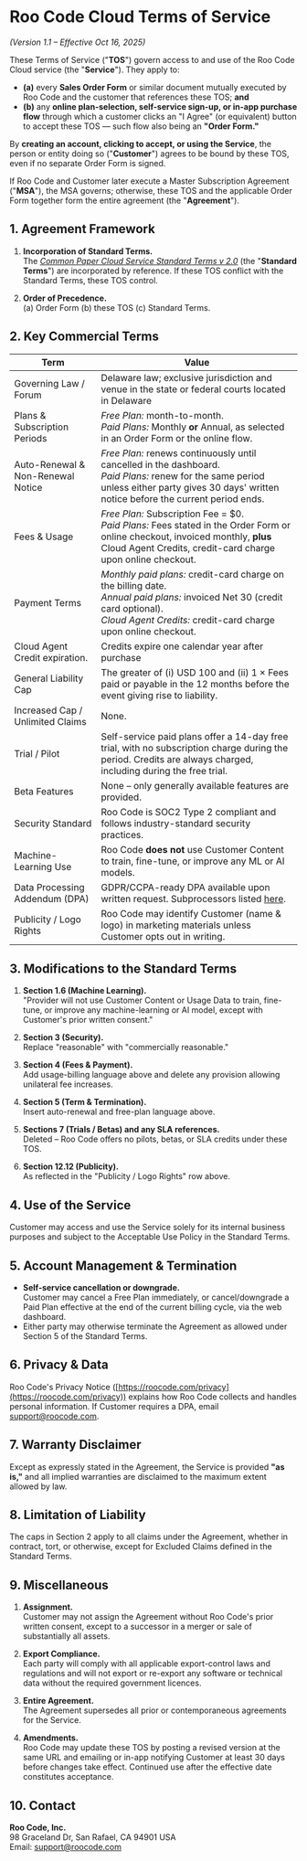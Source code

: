 # Roo Code Cloud Terms of Service

_(Version 1.1 – Effective Oct 16, 2025)_

These Terms of Service ("**TOS**") govern access to and use of the Roo Code Cloud service (the "**Service**"). They apply to:

- **(a)** every **Sales Order Form** or similar document mutually executed by Roo Code and the customer that references these TOS; **and**
- **(b)** any **online plan-selection, self-service sign-up, or in-app purchase flow** through which a customer clicks an "I Agree" (or equivalent) button to accept these TOS — such flow also being an **"Order Form."**

By **creating an account, clicking to accept, or using the Service**, the person or entity doing so ("**Customer**") agrees to be bound by these TOS, even if no separate Order Form is signed.

If Roo Code and Customer later execute a Master Subscription Agreement ("**MSA**"), the MSA governs; otherwise, these TOS and the applicable Order Form together form the entire agreement (the "**Agreement**").

## 1. Agreement Framework

1. **Incorporation of Standard Terms.**  
   The [_Common Paper Cloud Service Standard Terms v 2.0_](https://commonpaper.com/standards/cloud-service-agreement/2.0/) (the "**Standard Terms**") are incorporated by reference. If these TOS conflict with the Standard Terms, these TOS control.

2. **Order of Precedence.**  
   (a) Order Form (b) these TOS (c) Standard Terms.

## 2. Key Commercial Terms

| Term                              | Value                                                                                                                                                                                              |
| --------------------------------- | -------------------------------------------------------------------------------------------------------------------------------------------------------------------------------------------------- |
| Governing Law / Forum             | Delaware law; exclusive jurisdiction and venue in the state or federal courts located in Delaware                                                                                                  |
| Plans & Subscription Periods      | _Free Plan:_ month-to-month. <br> _Paid Plans:_ Monthly **or** Annual, as selected in an Order Form or the online flow.                                                                            |
| Auto-Renewal & Non-Renewal Notice | _Free Plan:_ renews continuously until cancelled in the dashboard. <br> _Paid Plans:_ renew for the same period unless either party gives 30 days' written notice before the current period ends.  |
| Fees & Usage                      | _Free Plan:_ Subscription Fee = $0.<br/>_Paid Plans:_ Fees stated in the Order Form or online checkout, invoiced monthly, **plus** Cloud Agent Credits, credit-card charge upon online checkout.   |
| Payment Terms                     | _Monthly paid plans:_ credit-card charge on the billing date.<br/>_Annual paid plans:_ invoiced Net 30 (credit card optional).<br/>_Cloud Agent Credits:_ credit-card charge upon online checkout. |
| Cloud Agent Credit expiration.    | Credits expire one calendar year after purchase                                                                                                                                                    |
| General Liability Cap             | The greater of (i) USD 100 and (ii) 1 × Fees paid or payable in the 12 months before the event giving rise to liability.                                                                           |
| Increased Cap / Unlimited Claims  | None.                                                                                                                                                                                              |
| Trial / Pilot                     | Self-service paid plans offer a 14-day free trial, with no subscription charge during the period. Credits are always charged, including during the free trial.                                     |
| Beta Features                     | None – only generally available features are provided.                                                                                                                                             |
| Security Standard                 | Roo Code is SOC2 Type 2 compliant and follows industry-standard security practices.                                                                                                                |
| Machine-Learning Use              | Roo Code **does not** use Customer Content to train, fine-tune, or improve any ML or AI models.                                                                                                    |
| Data Processing Addendum (DPA)    | GDPR/CCPA-ready DPA available upon written request. Subprocessors listed [here](/legal/subprocessors).                                                                                             |
| Publicity / Logo Rights           | Roo Code may identify Customer (name & logo) in marketing materials unless Customer opts out in writing.                                                                                           |

## 3. Modifications to the Standard Terms

1. **Section 1.6 (Machine Learning).**  
   "Provider will not use Customer Content or Usage Data to train, fine-tune, or improve any machine-learning or AI model, except with Customer's prior written consent."

2. **Section 3 (Security).**  
   Replace "reasonable" with "commercially reasonable."

3. **Section 4 (Fees & Payment).**  
   Add usage-billing language above and delete any provision allowing unilateral fee increases.

4. **Section 5 (Term & Termination).**  
   Insert auto-renewal and free-plan language above.

5. **Sections 7 (Trials / Betas) and any SLA references.**  
   Deleted – Roo Code offers no pilots, betas, or SLA credits under these TOS.

6. **Section 12.12 (Publicity).**  
   As reflected in the "Publicity / Logo Rights" row above.

## 4. Use of the Service

Customer may access and use the Service solely for its internal business purposes and subject to the Acceptable Use Policy in the Standard Terms.

## 5. Account Management & Termination

- **Self-service cancellation or downgrade.**  
  Customer may cancel a Free Plan immediately, or cancel/downgrade a Paid Plan effective at the end of the current billing cycle, via the web dashboard.
- Either party may otherwise terminate the Agreement as allowed under Section 5 of the Standard Terms.

## 6. Privacy & Data

Roo Code's Privacy Notice ([https://roocode.com/privacy](https://roocode.com/privacy)) explains how Roo Code collects and handles personal information. If Customer requires a DPA, email [support@roocode.com](mailto:support@roocode.com).

## 7. Warranty Disclaimer

Except as expressly stated in the Agreement, the Service is provided **"as is,"** and all implied warranties are disclaimed to the maximum extent allowed by law.

## 8. Limitation of Liability

The caps in Section 2 apply to all claims under the Agreement, whether in contract, tort, or otherwise, except for Excluded Claims defined in the Standard Terms.

## 9. Miscellaneous

1. **Assignment.**  
   Customer may not assign the Agreement without Roo Code's prior written consent, except to a successor in a merger or sale of substantially all assets.

2. **Export Compliance.**  
   Each party will comply with all applicable export-control laws and regulations and will not export or re-export any software or technical data without the required government licences.

3. **Entire Agreement.**  
   The Agreement supersedes all prior or contemporaneous agreements for the Service.

4. **Amendments.**  
   Roo Code may update these TOS by posting a revised version at the same URL and emailing or in-app notifying Customer at least 30 days before changes take effect. Continued use after the effective date constitutes acceptance.

## 10. Contact

**Roo Code, Inc.**  
98 Graceland Dr, San Rafael, CA 94901 USA  
Email: [support@roocode.com](mailto:support@roocode.com)
